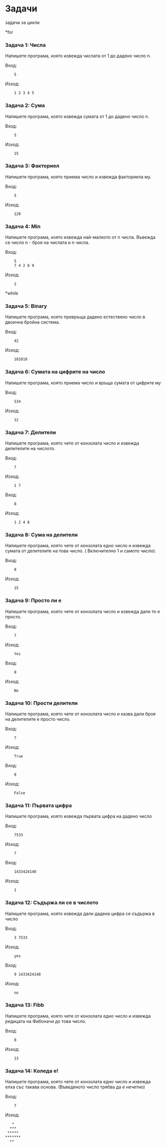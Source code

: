 Задачи
=====================

задачи за цикли

*for
### Задача 1: Числа
Напишете програма, която извежда числата от 1 до дадено число n.

Вход:
```
    5
```

Изход:
```
    1 2 3 4 5
```    
    
### Задача 2: Сума
Напишете програма, която извежда сумата от 1 до дадено число n.

Вход:
```
    5
```

Изход:
```
    15
```

### Задача 3: Факториел
Напишете програма, която приема число и извежда факториела му.

Вход:
```
    5
```

Изход:
```
    120
```


### Задача 4: Min
Напишете програма, която извежда най-малкото от n числа.
Въвежда се число n - броя на числата и n числа.

Вход:
```
    5
    7 4 2 8 9
```

Изход:
```
    2
```



*while

### Задача 5: Binary
Напишете програма, която превръща дадено естествено число в двоична бройна система.

Вход:
```
    42
```

Изход:
```
    101010
```


### Задача 6: Сумата на цифрите на число
Напишете програма, която приема число и връща сумата от цифрите му

Вход:
```
    534
```

Изход:
```
    12
```

### Задача 7: Делители
Напишете програма, която чете от конзолата число и извежда делителите на числото.

Вход:
```
    7
```
Изход:
```
    1 7
```
Вход:
```
    8
```
Изход:
```
    1 2 4 8
```

### Задача 8: Сума на делители
Напишете програма, която чете от конзолата едно число и извежда сумата от делителите на това число. ( Включително 1 и самото число).

Вход:
```
    8
```
Изход:
```
    15
```


### Задача 9: Просто ли е
Напишете програма, която чете от конзолата число и извежда дали то е просто.

Вход:
```
    7
```
Изход:
```
    Yes
```
Вход:
```
    8
```
Изход:
```
    No
```


### Задача 10: Прости делители
Напишете програма, която чете от конзолата число и казва дали броя на делителите е просто число.

Вход:
```
    7
```
Изход:
```
    True
```
Вход:
```
    8
```
Изход:
```
    False
```


### Задача 11: Първата цифра
Напишете програма, която извежда първата цифра на дадено число

Вход:
```
    7533
```
Изход:
```
    7
```
Вход:
```
    1433424148
```
Изход:
```
    1
```

### Задача 12: Съдържа ли се в числото
Напишете програма, която извежда дали дадена цифра се съдържа в число

Вход:
```
    3 7533
```
Изход:
```
    yes
```
Вход:
```
    9 1433424148
```
Изход:
```
    no
```

### Задача 13: Fibb
Напишете програма, която чете от конзолата едно число и извежда редицата на Фибоначи до това число.

Вход:
```
    8
```
Изход:
```
    13
```

### Задача 14: Коледа е!
Напишете програма, която чете от конзолата едно число и извежда елха със такава основа. (Въведеното число трябва да е нечетно)

Вход:
```
    7
```
Изход:
```
   *
  ***
 *****
*******
  **
```

